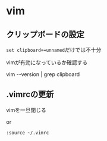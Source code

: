# vim

## クリップボードの設定

`set clipboard+=unnamed`だけでは不十分

vimが有効になっているか確認する


vim --version | grep clipboard

## .vimrcの更新
vimを一旦閉じる

or

`:source ~/.vimrc`
